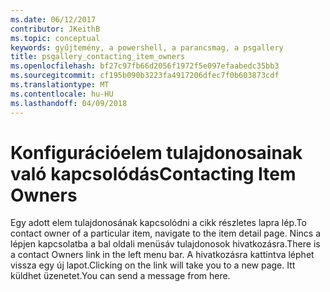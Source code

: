 ```yaml
---
ms.date: 06/12/2017
contributor: JKeithB
ms.topic: conceptual
keywords: gyűjtemény, a powershell, a parancsmag, a psgallery
title: psgallery_contacting_item_owners
ms.openlocfilehash: bf27c97fb66d2056f1972f5e097efaabedc35bb3
ms.sourcegitcommit: cf195b090b3223fa4917206dfec7f0b603873cdf
ms.translationtype: MT
ms.contentlocale: hu-HU
ms.lasthandoff: 04/09/2018
---
```

# <a name="contacting-item-owners"></a><span data-ttu-id="be403-103">Konfigurációelem tulajdonosainak való kapcsolódás</span><span class="sxs-lookup"><span data-stu-id="be403-103">Contacting Item Owners</span></span>

<span data-ttu-id="be403-104">Egy adott elem tulajdonosának kapcsolódni a cikk részletes lapra lép.</span><span class="sxs-lookup"><span data-stu-id="be403-104">To contact owner of a particular item, navigate to the item detail page.</span></span>
<span data-ttu-id="be403-105">Nincs a lépjen kapcsolatba a bal oldali menüsáv tulajdonosok hivatkozásra.</span><span class="sxs-lookup"><span data-stu-id="be403-105">There is a contact Owners link in the left menu bar.</span></span>
<span data-ttu-id="be403-106">A hivatkozásra kattintva léphet vissza egy új lapot.</span><span class="sxs-lookup"><span data-stu-id="be403-106">Clicking on the link will take you to a new page.</span></span>
<span data-ttu-id="be403-107">Itt küldhet üzenetet.</span><span class="sxs-lookup"><span data-stu-id="be403-107">You can send a message from here.</span></span>